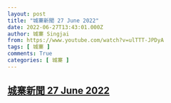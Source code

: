 ```yaml
---
layout: post
title: "城寨新聞 27 June 2022"
date: 2022-06-27T13:43:01.000Z
author: 城寨 Singjai
from: https://www.youtube.com/watch?v=ulTTT-JPDyA
tags: [ 城寨 ]
comments: True
categories: [ 城寨 ]
---
```

<!--1656337381000-->
[城寨新聞 27 June 2022](https://www.youtube.com/watch?v=ulTTT-JPDyA)
------

<div>

</div>
